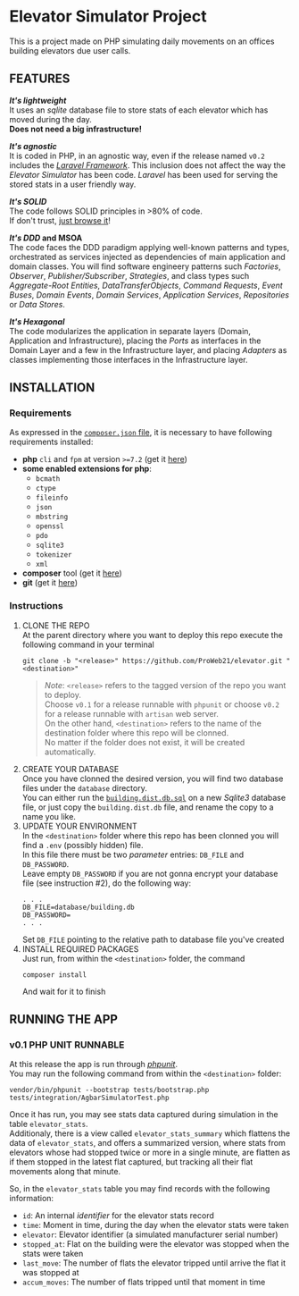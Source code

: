 # Elevator Simulator Project
This is a project made on PHP simulating daily movements on an offices building elevators due user calls.  

## FEATURES

**_It's lightweight_**  
It uses an _sqlite_ database file to store stats of each elevator which has moved during the day.  
**Does not need a big infrastructure!**  
  
**_It's agnostic_**  
It is coded in PHP, in an agnostic way, even if the release named `v0.2` includes the [_Laravel Framework_](https://laravel.com/). This inclusion does not affect the way the _Elevator Simulator_ has been code. _Laravel_ has been used for serving the stored stats in a user friendly way.  
  
**_It's SOLID_**  
The code follows SOLID principles in >80% of code.  
If don't trust, [just browse it](https://github.com/ProWeb21/elevator/find/master)!

**_It's DDD_ and MSOA**  
The code faces the DDD paradigm applying well-known patterns and types, orchestrated as services injected as dependencies of main application and domain classes. You will find software engineery patterns such _Factories_, _Observer_, _Publisher/Subscriber_, _Strategies_, and class types such _Aggregate-Root Entities_, _DataTransferObjects_, _Command Requests_, _Event Buses_, _Domain Events_, _Domain Services_, _Application Services_, _Repositories_ or _Data Stores_. 

**_It's Hexagonal_**  
The code modularizes the application in separate layers (Domain, Application and Infrastructure), placing the _Ports_ as interfaces in the Domain Layer and a few in the Infrastructure layer, and placing _Adapters_ as classes implementing those interfaces in the Infrastructure layer.

## INSTALLATION
### Requirements
As expressed in the [`composer.json` file](https://github.com/ProWeb21/elevator/blob/master/composer.json), it is necessary to have following requirements installed:

- **php** `cli` and `fpm` at version `>=7.2` (get it [here](https://www.php.net/downloads))
- **some enabled extensions for php**:
  * `bcmath`
  * `ctype`
  * `fileinfo`
  * `json`
  * `mbstring`
  * `openssl`
  * `pdo`
  * `sqlite3`
  * `tokenizer`
  * `xml`  
- **composer** tool (get it [here](https://getcomposer.org/))
- **git** (get it [here](https://git-scm.com/downloads))

### Instructions
1. CLONE THE REPO  
   At the parent directory where you want to deploy this repo execute the following command in your terminal
   ```
   git clone -b "<release>" https://github.com/ProWeb21/elevator.git "<destination>"
   ``` 
   > _Note_: `<release>` refers to the tagged version of the repo you want to deploy.  
   > Choose `v0.1` for a release runnable with `phpunit` or choose `v0.2` for a release runnable with `artisan` web server.  
   > On the other hand, `<destination>` refers to the name of the destination folder where this repo will be clonned.  
   > No matter if the folder does not exist, it will be created automatically.
2. CREATE YOUR DATABASE  
   Once you have clonned the desired version, you will find two database files under the `database` directory.  
   You can either run the [`building.dist.db.sql`](https://github.com/ProWeb21/elevator/blob/master/database/building.dist.db.sql) on a new _Sqlite3_ database file, or just copy the `building.dist.db` file, and rename the copy to a name you like.
3. UPDATE YOUR ENVIRONMENT  
   In the `<destination>` folder where this repo has been clonned you will find a `.env` (possibly hidden) file.  
   In this file there must be two _parameter_ entries: `DB_FILE` and `DB_PASSWORD`.  
   Leave empty `DB_PASSWORD` if you are not gonna encrypt your database file (see instruction \#2), do the following way:
   ```
   . . .
   DB_FILE=database/building.db
   DB_PASSWORD=
   . . . 
   ```
   Set `DB_FILE` pointing to the relative path to database file you've created
4. INSTALL REQUIRED PACKAGES  
   Just run, from within the `<destination>` folder, the command
   ```
   composer install
   ``` 
   And wait for it to finish

## RUNNING THE APP

### v0.1 PHP UNIT RUNNABLE
At this release the app is run through [_phpunit_](https://phpunit.readthedocs.io/).  
You may run the following command from within the `<destination>` folder:  
```
vendor/bin/phpunit --bootstrap tests/bootstrap.php tests/integration/AgbarSimulatorTest.php   
```

Once it has run, you may see stats data captured during simulation in the table `elevator_stats`.  
Additionaly, there is a view called `elevator_stats_summary` which flattens the data of `elevator_stats`, and offers a summarized version, where stats from elevators whose had stopped twice or more in a single minute, are flatten as if them stopped in the latest flat captured, but tracking all their flat movements along that minute.  
  
So, in the `elevator_stats` table you may find records with the following information:

* `id`: An internal _identifier_ for the elevator stats record
* `time`: Moment in time, during the day when the elevator stats were taken
* `elevator`: Elevator identifier (a simulated manufacturer serial number)
* `stopped_at`: Flat on the building were the elevator was stopped when the stats were taken
* `last_move`: The number of flats the elevator tripped until arrive the flat it was stopped at
* `accum_moves`: The number of flats tripped until that moment in time